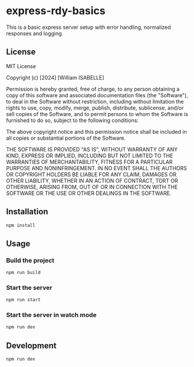 # express-rdy-basics

This is a basic express server setup with error handling, normalized responses and logging.

## License

MIT License

Copyright (c) [2024] [William ISABELLE]

Permission is hereby granted, free of charge, to any person obtaining a copy
of this software and associated documentation files (the "Software"), to deal
in the Software without restriction, including without limitation the rights
to use, copy, modify, merge, publish, distribute, sublicense, and/or sell
copies of the Software, and to permit persons to whom the Software is
furnished to do so, subject to the following conditions:

The above copyright notice and this permission notice shall be included in all
copies or substantial portions of the Software.

THE SOFTWARE IS PROVIDED "AS IS", WITHOUT WARRANTY OF ANY KIND, EXPRESS OR
IMPLIED, INCLUDING BUT NOT LIMITED TO THE WARRANTIES OF MERCHANTABILITY,
FITNESS FOR A PARTICULAR PURPOSE AND NONINFRINGEMENT. IN NO EVENT SHALL THE
AUTHORS OR COPYRIGHT HOLDERS BE LIABLE FOR ANY CLAIM, DAMAGES OR OTHER
LIABILITY, WHETHER IN AN ACTION OF CONTRACT, TORT OR OTHERWISE, ARISING FROM,
OUT OF OR IN CONNECTION WITH THE SOFTWARE OR THE USE OR OTHER DEALINGS IN THE
SOFTWARE.

## Installation

```bash
npm install
```

## Usage

### Build the project

```bash
npm run build
```

### Start the server

```bash
npm run start
```

### Start the server in watch mode

```bash
npm run dev
```

## Development

```bash
npm run dev
```

